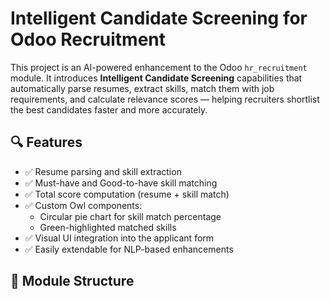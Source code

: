 # Intelligent Candidate Screening for Odoo Recruitment

This project is an AI-powered enhancement to the Odoo `hr_recruitment` module. It introduces **Intelligent Candidate Screening** capabilities that automatically parse resumes, extract skills, match them with job requirements, and calculate relevance scores — helping recruiters shortlist the best candidates faster and more accurately.

## 🔍 Features

- ✅ Resume parsing and skill extraction
- ✅ Must-have and Good-to-have skill matching
- ✅ Total score computation (resume + skill match)
- ✅ Custom Owl components:
  - Circular pie chart for skill match percentage
  - Green-highlighted matched skills
- ✅ Visual UI integration into the applicant form
- ✅ Easily extendable for NLP-based enhancements

## 📂 Module Structure

